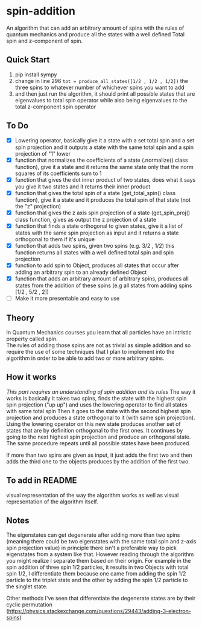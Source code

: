 # spin-addition
An algorithm that can add an arbitrary amount of  spins with the rules of quantum mechanics and produce all the states with a well defined Total spin and z-component of spin.

## Quick Start
1. pip install sympy
2. change in line 296 ```tot = produce_all_states([1/2 , 1/2 , 1/2])``` the three spins to whatever number of whichever spins you want to add 
3. and then just run the algorithm, it should print all possible states that are eigenvalues to total spin operator while also being eigenvalues to the total z-component spin operator

## To Do
- [x] Lowering operator, basically give it a state with a set total spin and a set spin projection and it outputs a state with the same total spin and a spin projection of "1" lower
- [x] function that normalizes the coefficients of a state (.normalize() class function), give it a state and it returns the same state only that the norm squares of its coefficients sum to 1
- [x] function that gives the dot inner product of two states, does what it says you give it two states and it returns their inner product
- [x] function that gives the total spin of a state (get_total_spin() class function), give it a state and it produces the total spin of that state (not the "z" projection)
- [x] function that gives the z axis spin projection of a state (get_spin_proj() class function, gives as output the z projection of a state
- [x] function that finds a state orthogonal to given states, give it a list of states with the same spin projection as input and it returns a state orthogonal to them if it's unique
- [x] function that adds two spins, given two spins (e.g. 3/2 , 1/2) this function returns all states with a well defined total spin and spin projection
- [x] function to add spin to Object, produces all states that occur after adding an arbitrary spin to an already defined Object
- [x] function that adds an arbitrary amount of arbitrary spins, produces all states from the addition of these spins (e.g all states from adding spins [1/2 , 5/2 , 2])
- [ ] Make it more presentable and easy to use

## Theory
In Quantum Mechanics courses you learn that all particles have an intristic property called spin.  
The rules of adding those spins are not as trivial as simple addition and so require the use of some techniques that I plan to implement into the algorithm in order to be able to add two or more arbitrary spins.  

## How it works
*This part requires an understanding of spin addition and its rules*
The way it works is basically it takes two spins, finds the state with the highest spin spin projection ("up up") and uses the lowering operator to find all states with same total spin
Then it goes to the state with the second highest spin projection and produces a state orthogonal to it (with same spin projection). Using the lowering operator on this new state produces another set of states that are by definition orthogonal to the first ones. It continues by going to the next highest spin projection and produce an orthogonal state. The same procedure repeats until all possible states have been produced.

If more than two spins are given as input, it just adds the first two and then adds the third one to the objects produces by the addition of the first two.

## To add in README
visual representation of the way the algorithm works as well as visual representation of the algorithm itself.

## Notes
The eigenstates can get degenerate after adding more than two spins (meaning there could be two eigenstates with the same total spin and z-axis spin projection value) in principle there isn't a preferable way to pick eigenstates from a system like that. However reading through the algorithm you might realize I separate them based on their origin. For example in the spin addition of three spin 1/2 particles, it results in two Objects with total spin 1/2, I differentiate them because one came from adding the spin 1/2 particle to the triplet state and the other by adding the spin 1/2 particle to the singlet state.  

Other methods I've seen that differentiate the degenerate states are by their cyclic permutation (https://physics.stackexchange.com/questions/29443/adding-3-electron-spins)
